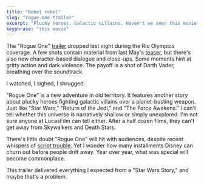 ```yaml
---
title: "Rebel rebel"
slug: "rogue-one-trailer"
excerpt: "Plucky heroes. Galactic villains. Haven't we seen this movie before?"
keyphrase: "this movie"
---
```

The "Rogue One" [trailer](https://www.youtube.com/watch?v=frdj1zb9sMY) dropped last night during the Rio Olympics coverage. A few shots contain material from last May's [teaser](https://www.youtube.com/watch?v=Wji-BZ0oCwg), but there's also new character-based dialogue and close-ups. Some moments hint at gritty action and dark violence. The payoff is a shot of Darth Vader, breathing over the soundtrack.<!--more-->

I watched, I sighed, I shrugged.

"Rogue One" is a new adventure in old territory. It features another story about plucky heroes fighting galactic villains over a planet-busting weapon. Just like "Star Wars," "Return of the Jedi," and "The Force Awakens." I can't tell whether this universe is narratively shallow or simply unexplored. I'm not sure anyone at LucasFilm can tell either. After a half dozen films, they can't get away from Skywalkers and Death Stars.

There's little doubt "Rogue One" will hit with audiences, despite recent whispers of [script trouble](http://www.hollywoodreporter.com/heat-vision/rogue-one-drama-writer-tony-916695). Yet I wonder how many installments Disney can churn out before people drift away. Year over year, what was special will become commonplace.

This trailer delivered everything I expected from a "Star Wars Story," and maybe that's a problem.
